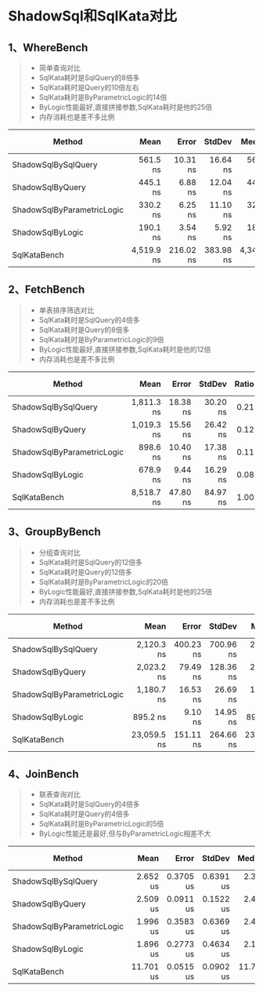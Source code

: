 ﻿# ShadowSql和SqlKata对比

## 1、WhereBench
>* 简单查询对比
>* SqlKata耗时是SqlQuery的8倍多
>* SqlKata耗时是Query的10倍左右
>* SqlKata耗时是ByParametricLogic的14倍
>* ByLogic性能最好,直接拼接参数,SqlKata耗时是他的25倍
>* 内存消耗也是差不多比例

| Method                     | Mean       | Error     | StdDev    | Median     | Ratio | RatioSD | Gen0   | Allocated | Alloc Ratio |
|--------------------------- |-----------:|----------:|----------:|-----------:|------:|--------:|-------:|----------:|------------:|
| ShadowSqlBySqlQuery        |   561.5 ns |  10.31 ns |  16.64 ns |   560.8 ns |  0.13 |    0.01 |      - |    1680 B |        0.13 |
| ShadowSqlByQuery           |   445.1 ns |   6.88 ns |  12.04 ns |   443.1 ns |  0.10 |    0.01 |      - |    1488 B |        0.12 |
| ShadowSqlByParametricLogic |   330.2 ns |   6.25 ns |  11.10 ns |   328.6 ns |  0.07 |    0.01 |      - |    1112 B |        0.09 |
| ShadowSqlByLogic           |   190.1 ns |   3.54 ns |   5.92 ns |   188.1 ns |  0.04 |    0.00 |      - |     608 B |        0.05 |
| SqlKataBench               | 4,519.9 ns | 216.02 ns | 383.98 ns | 4,347.3 ns |  1.01 |    0.11 | 0.7000 |   12712 B |        1.00 |

## 2、FetchBench
>* 单表排序筛选对比
>* SqlKata耗时是SqlQuery的4倍多
>* SqlKata耗时是Query的8倍多
>* SqlKata耗时是ByParametricLogic的9倍
>* ByLogic性能最好,直接拼接参数,SqlKata耗时是他的12倍
>* 内存消耗也是差不多比例

| Method                     | Mean       | Error    | StdDev   | Ratio | Gen0   | Allocated | Alloc Ratio |
|--------------------------- |-----------:|---------:|---------:|------:|-------:|----------:|------------:|
| ShadowSqlBySqlQuery        | 1,811.3 ns | 18.38 ns | 30.20 ns |  0.21 | 0.1000 |   2.45 KB |        0.13 |
| ShadowSqlByQuery           | 1,019.3 ns | 15.56 ns | 26.42 ns |  0.12 | 0.1000 |   2.28 KB |        0.12 |
| ShadowSqlByParametricLogic |   898.6 ns | 10.40 ns | 17.38 ns |  0.11 | 0.1000 |   1.99 KB |        0.10 |
| ShadowSqlByLogic           |   678.9 ns |  9.44 ns | 16.29 ns |  0.08 |      - |   1.38 KB |        0.07 |
| SqlKataBench               | 8,518.7 ns | 47.80 ns | 84.97 ns |  1.00 | 1.1000 |  19.08 KB |        1.00 |

## 3、GroupByBench
>* 分组查询对比
>* SqlKata耗时是SqlQuery的12倍多
>* SqlKata耗时是Query的12倍多
>* SqlKata耗时是ByParametricLogic的20倍
>* ByLogic性能最好,直接拼接参数,SqlKata耗时是他的25倍
>* 内存消耗也是差不多比例

| Method                     | Mean        | Error     | StdDev    | Median      | Ratio | RatioSD | Gen0   | Allocated | Alloc Ratio |
|--------------------------- |------------:|----------:|----------:|------------:|------:|--------:|-------:|----------:|------------:|
| ShadowSqlBySqlQuery        |  2,120.3 ns | 400.23 ns | 700.96 ns |  2,461.4 ns |  0.09 |    0.03 | 0.2000 |   4.05 KB |        0.06 |
| ShadowSqlByQuery           |  2,023.2 ns |  79.49 ns | 128.36 ns |  2,005.2 ns |  0.09 |    0.01 | 0.2000 |   3.63 KB |        0.06 |
| ShadowSqlByParametricLogic |  1,180.7 ns |  16.53 ns |  26.69 ns |  1,176.2 ns |  0.05 |    0.00 | 0.1000 |   2.96 KB |        0.05 |
| ShadowSqlByLogic           |    895.2 ns |   9.10 ns |  14.95 ns |    895.8 ns |  0.04 |    0.00 | 0.1000 |   2.18 KB |        0.03 |
| SqlKataBench               | 23,059.5 ns | 151.11 ns | 264.66 ns | 23,003.6 ns |  1.00 |    0.02 | 3.7000 |  63.46 KB |        1.00 |

## 4、JoinBench
>* 联表查询对比
>* SqlKata耗时是SqlQuery的4倍多
>* SqlKata耗时是Query的4倍多
>* SqlKata耗时是ByParametricLogic的5倍
>* ByLogic性能还是最好,但与ByParametricLogic相差不大

| Method                     | Mean      | Error     | StdDev    | Median    | Ratio | RatioSD | Gen0   | Allocated | Alloc Ratio |
|--------------------------- |----------:|----------:|----------:|----------:|------:|--------:|-------:|----------:|------------:|
| ShadowSqlBySqlQuery        |  2.652 us | 0.3705 us | 0.6391 us |  2.380 us |  0.23 |    0.05 | 0.3000 |    5.3 KB |        0.20 |
| ShadowSqlByQuery           |  2.509 us | 0.0911 us | 0.1522 us |  2.430 us |  0.21 |    0.01 | 0.3000 |    5.3 KB |        0.20 |
| ShadowSqlByParametricLogic |  1.996 us | 0.3583 us | 0.6369 us |  2.417 us |  0.17 |    0.05 | 0.2000 |   3.38 KB |        0.13 |
| ShadowSqlByLogic           |  1.896 us | 0.2773 us | 0.4634 us |  2.116 us |  0.16 |    0.04 | 0.1000 |   2.75 KB |        0.11 |
| SqlKataBench               | 11.701 us | 0.0515 us | 0.0902 us | 11.704 us |  1.00 |    0.01 | 1.5000 |  25.89 KB |        1.00 |


